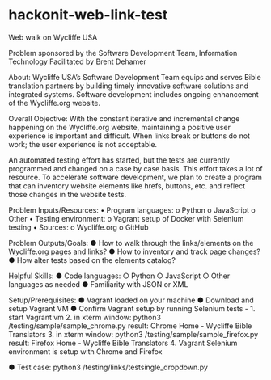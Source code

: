 # hackonit-web-link-test
Web walk on Wycliffe USA

Problem sponsored by the Software Development Team, Information Technology
Facilitated by Brent Dehamer

About: Wycliffe USA’s Software Development Team equips and serves Bible translation partners by building timely innovative software solutions and integrated systems. Software development includes ongoing enhancement of the Wycliffe.org website.  

Overall Objective: With the constant iterative and incremental change happening on the Wycliffe.org website, maintaining a positive user experience is important and difficult. When links break or buttons do not work; the user experience is not acceptable. 

An automated testing effort has started, but the tests are currently programmed and changed on a case by case basis. This effort takes a lot of resource. To accelerate software development, we plan to create a program that can inventory website elements like hrefs, buttons, etc. and reflect those changes in the website tests.

Problem Inputs/Resources: 
•	Program languages:
    o	Python
    o	JavaScript
    o	Other
•	Testing environment:
    o	Vagrant setup of Docker with Selenium testing
•	Sources: 
    o	Wycliffe.org
    o	GitHub

Problem Outputs/Goals:
●	How to walk through the links/elements on the Wycliffe.org pages and links? 
●	How to inventory and track page changes?
●	How alter tests based on the elements catalog?

Helpful Skills:
●	Code languages:
    ○	Python
    ○	JavaScript
    ○	Other languages as needed
●	Familiarity with JSON or XML 

Setup/Prerequisites:
●	Vagrant loaded on your machine
●	Download and setup Vagrant VM 
●	Confirm Vagrant setup by running Selenium tests -
        1. start Vagrant vm
        2. in xterm window: python3 /testing/sample/sample_chrome.py
            result: Chrome
                    Home - Wycliffe Bible Translators
        3. in xterm window: python3 /testing/sample/sample_firefox.py
            result: Firefox
                    Home - Wycliffe Bible Translators
        4. Vagrant Selenium environment is setup with Chrome and Firefox
        
●	Test case: python3 /testing/links/testsingle_dropdown.py





